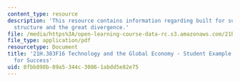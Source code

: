 ```yaml
---
content_type: resource
description: 'This resource contains information regarding built for success: organizational
  structure and the great divergence.'
file: /media/https%3A/open-learning-course-data-rc.s3.amazonaws.com/21h-383-technology-and-the-global-economy-1000-2000-fall-2016/8fbb898b89a5344c30861abdd5e82e75_MIT21H_383F16_BuiltSuccess.pdf
file_type: application/pdf
resourcetype: Document
title: '21H.383F16 Technology and the Global Economy - Student Example: Essay - Built
  for Success'
uid: 8fbb898b-89a5-344c-3086-1abdd5e82e75
---
```

